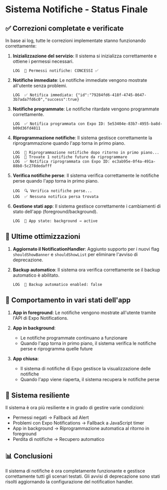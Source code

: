 # Sistema Notifiche - Status Finale

## ✅ Correzioni completate e verificate

In base ai log, tutte le correzioni implementate stanno funzionando correttamente:

1. **Inizializzazione del servizio**: Il sistema si inizializza correttamente e ottiene i permessi necessari.
   ```
   LOG  📱 Permessi notifiche: CONCESSI ✅
   ```

2. **Notifiche immediate**: Le notifiche immediate vengono mostrate all'utente senza problemi.
   ```
   LOG  ✅ Notifica immediata: {"id":"79284fd6-418f-4745-8647-3b7ada7fd6c0","success":true}
   ```

3. **Notifiche programmate**: Le notifiche ritardate vengono programmate correttamente.
   ```
   LOG  ✅ Notifica programmata con Expo ID: 5e53404e-83b7-4955-ba8d-b09d36fd4811
   ```

4. **Riprogrammazione notifiche**: Il sistema gestisce correttamente la riprogrammazione quando l'app torna in primo piano.
   ```
   LOG  🔄 Riprogrammazione notifiche dopo ritorno in primo piano...
   LOG  📱 Trovate 1 notifiche future da riprogrammare
   LOG  ✅ Notifica riprogrammata con Expo ID: ec3ab95e-0f4a-491a-88b8-5c278dedafff
   ```

5. **Verifica notifiche perse**: Il sistema verifica correttamente le notifiche perse quando l'app torna in primo piano.
   ```
   LOG  🔍 Verifica notifiche perse...
   LOG  ✅ Nessuna notifica persa trovata
   ```

6. **Gestione stati app**: Il sistema gestisce correttamente i cambiamenti di stato dell'app (foreground/background).
   ```
   LOG  🔄 App state: background → active
   ```

## 🔧 Ultime ottimizzazioni

1. **Aggiornato il NotificationHandler**: Aggiunto supporto per i nuovi flag `shouldShowBanner` e `shouldShowList` per eliminare l'avviso di deprecazione.

2. **Backup automatico**: Il sistema ora verifica correttamente se il backup automatico è abilitato.
   ```
   LOG  💾 Backup automatico enabled: false
   ```

## 📱 Comportamento in vari stati dell'app

1. **App in foreground**: Le notifiche vengono mostrate all'utente tramite l'API di Expo Notifications.

2. **App in background**: 
   - Le notifiche programmate continuano a funzionare
   - Quando l'app torna in primo piano, il sistema verifica le notifiche perse e riprogramma quelle future

3. **App chiusa**:
   - Il sistema di notifiche di Expo gestisce la visualizzazione delle notifiche
   - Quando l'app viene riaperta, il sistema recupera le notifiche perse

## 🔄 Sistema resiliente

Il sistema è ora più resiliente e in grado di gestire varie condizioni:
- Permessi negati → Fallback ad Alert
- Problemi con Expo Notifications → Fallback a JavaScript timer
- App in background → Riprogrammazione automatica al ritorno in foreground
- Perdita di notifiche → Recupero automatico

## 📊 Conclusioni

Il sistema di notifiche è ora completamente funzionante e gestisce correttamente tutti gli scenari testati. Gli avvisi di deprecazione sono stati risolti aggiornando la configurazione del notification handler.
